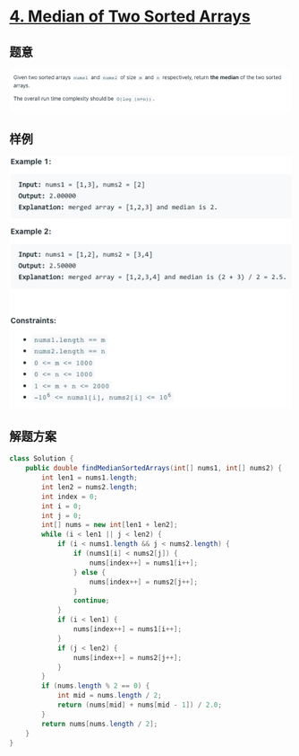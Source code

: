 # [4. Median of Two Sorted Arrays](https://leetcode.com/problems/median-of-two-sorted-arrays/)
## 题意
![img.png](images/median-of-two-sorted-arrays-title.png)
## 样例
![img.png](images/median-of-two-sorted-arrays-example.png)
## 解题方案
```java
class Solution {
    public double findMedianSortedArrays(int[] nums1, int[] nums2) {
        int len1 = nums1.length;
        int len2 = nums2.length;
        int index = 0;
        int i = 0;
        int j = 0;
        int[] nums = new int[len1 + len2];
        while (i < len1 || j < len2) {
            if (i < nums1.length && j < nums2.length) {
                if (nums1[i] < nums2[j]) {
                    nums[index++] = nums1[i++];
                } else {
                    nums[index++] = nums2[j++];
                }
                continue;
            }
            if (i < len1) {
                nums[index++] = nums1[i++];
            }
            if (j < len2) {
                nums[index++] = nums2[j++];
            }
        }
        if (nums.length % 2 == 0) {
            int mid = nums.length / 2;
            return (nums[mid] + nums[mid - 1]) / 2.0;
        }
        return nums[nums.length / 2];
    }
}
```